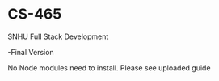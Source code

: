 # CS-465
SNHU
Full Stack Development


-Final Version

No Node modules need to install.
Please see uploaded guide

